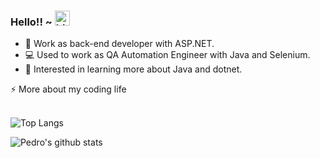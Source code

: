 ### Hello!! ~ <img src="https://user-images.githubusercontent.com/1303154/88677602-1635ba80-d120-11ea-84d8-d263ba5fc3c0.gif" width="24px" alt="hi">



* 💼   Work as back-end developer with ASP.NET.
* 💻   Used to work as QA Automation Engineer with Java and Selenium.
* 🌱   Interested in learning more about Java and dotnet.

<summary>⚡️ More about my coding life</summary>
<br />

![Top Langs](https://github-readme-stats.vercel.app/api/top-langs/?username=pedronvasconcelos&layout=compact&hide=css,html)

![Pedro's github stats](https://github-readme-stats.vercel.app/api?username=pedronvasconcelos&count_private=true&show_icons=true&theme=onedark)


